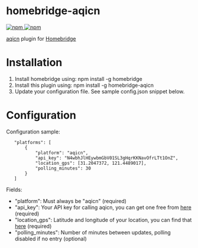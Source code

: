 # homebridge-aqicn
[![npm](https://img.shields.io/npm/v/homebridge-aqicn) ![npm](https://img.shields.io/npm/dt/homebridge-aqicn)](https://www.npmjs.com/package/homebridge-aqicn)

[aqicn](http://aqicn.org) plugin for [Homebridge](https://github.com/nfarina/homebridge)

# Installation

1. Install homebridge using: npm install -g homebridge
2. Install this plugin using: npm install -g homebridge-aqicn
3. Update your configuration file. See sample config.json snippet below.

# Configuration

Configuration sample:

 ```
    "platforms": [
        {
            "platform": "aqicn",
            "api_key": "N4wbhJlHEywbmGbV01SL3gHqrKKNavOfrLTt1OnZ",
            "location_gps": [31.2047372, 121.4489017],
            "polling_minutes": 30
        }
    ]
```

Fields:

* "platform": Must always be "aqicn" (required)
* "api_key": Your API key for calling aqicn, you can get one free from [here](https://aqicn.org/data-platform/token/) (required)
* "location_gps": Latitude and longitude of your location, you can find that [here](http://www.mapcoordinates.net/en) (required)
* "polling_minutes": Number of minutes between updates, polling disabled if no entry (optional)
